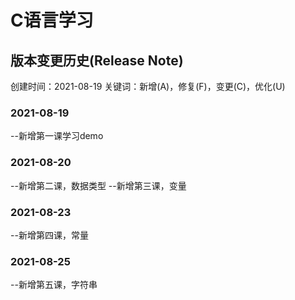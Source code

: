 # C语言学习

## 版本变更历史(Release Note)

创建时间：2021-08-19
关键词：新增(A)，修复(F)，变更(C)，优化(U)
### 2021-08-19
--新增第一课学习demo
### 2021-08-20
--新增第二课，数据类型
--新增第三课，变量
### 2021-08-23
--新增第四课，常量
### 2021-08-25
--新增第五课，字符串

